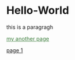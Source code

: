 # Hello-World
<p>this is a paragragh<p>
<a style="color:rgb(64,128,64);" href="http://worldofchaos.github.io">my another page</a><br>

[page 1](https://dolmangksun.github.io/1)
